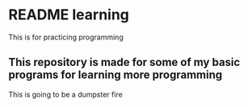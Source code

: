 # README learning
This is for practicing programming

## This repository is made for some of my basic programs for learning more programming
This is going to be a dumpster fire

